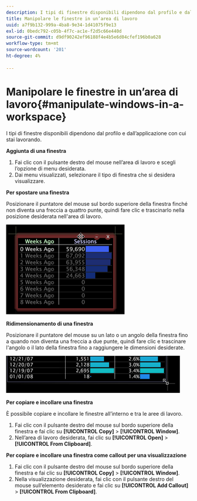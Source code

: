 ```yaml
---
description: I tipi di finestre disponibili dipendono dal profilo e dall’applicazione con cui stai lavorando.
title: Manipolare le finestre in un’area di lavoro
uuid: a7f9b132-999a-4ba8-9e34-1d41075f9e13
exl-id: 0bedc792-c05b-4f7c-ac1e-f2d5c66e440d
source-git-commit: d9df90242ef96188f4e4b5e6d04cfef196b0a628
workflow-type: tm+mt
source-wordcount: '201'
ht-degree: 4%

---
```


# Manipolare le finestre in un’area di lavoro{#manipulate-windows-in-a-workspace}

I tipi di finestre disponibili dipendono dal profilo e dall’applicazione con cui stai lavorando.

**Aggiunta di una finestra**

1. Fai clic con il pulsante destro del mouse nell’area di lavoro e scegli l’opzione di menu desiderata.
1. Dai menu visualizzati, selezionare il tipo di finestra che si desidera visualizzare.

**Per spostare una finestra**

Posizionare il puntatore del mouse sul bordo superiore della finestra finché non diventa una freccia a quattro punte, quindi fare clic e trascinarlo nella posizione desiderata nell&#39;area di lavoro.

![](assets/vis_moving.png)

**Ridimensionamento di una finestra**

Posizionare il puntatore del mouse su un lato o un angolo della finestra fino a quando non diventa una freccia a due punte, quindi fare clic e trascinare l&#39;angolo o il lato della finestra fino a raggiungere le dimensioni desiderate.

![](assets/vis_resize.png)

**Per copiare e incollare una finestra**

È possibile copiare e incollare le finestre all’interno e tra le aree di lavoro.

1. Fai clic con il pulsante destro del mouse sul bordo superiore della finestra e fai clic su **[!UICONTROL Copy]** > **[!UICONTROL Window]**.
1. Nell’area di lavoro desiderata, fai clic su **[!UICONTROL Open]** > **[!UICONTROL From Clipboard]**.

**Per copiare e incollare una finestra come callout per una visualizzazione**

1. Fai clic con il pulsante destro del mouse sul bordo superiore della finestra e fai clic su **[!UICONTROL Copy]** > **[!UICONTROL Window]**.
1. Nella visualizzazione desiderata, fai clic con il pulsante destro del mouse sull’elemento desiderato e fai clic su **[!UICONTROL Add Callout]** > **[!UICONTROL From Clipboard]**.
